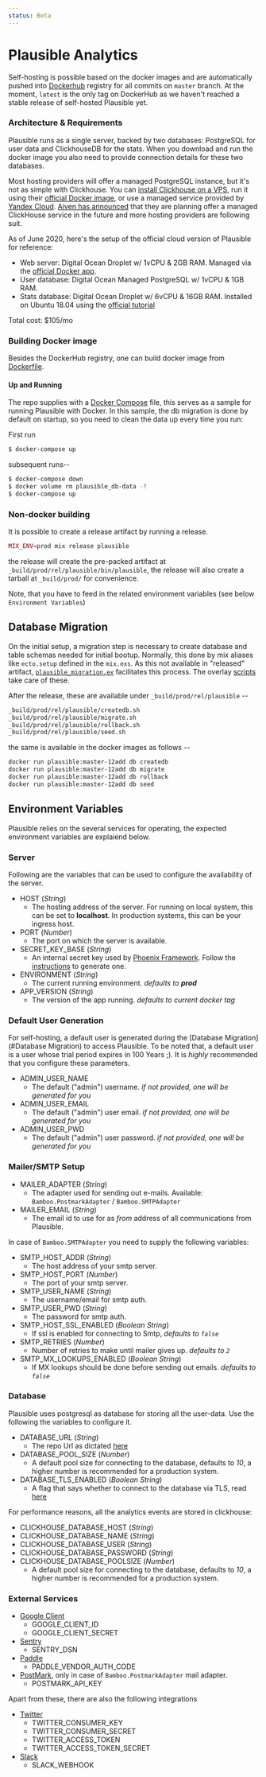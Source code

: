 ```yaml
---
status: Beta
---
```


# Plausible Analytics

Self-hosting is possible based on the docker images and are automatically pushed into [Dockerhub](https://hub.docker.com/r/plausible/analytics) registry for all commits on `master` branch. At the moment, `latest` is the only tag on DockerHub as we haven't reached a stable release of self-hosted Plausible yet.

### Architecture & Requirements

Plausible runs as a single server, backed by two databases: PostgreSQL for user data and ClickhouseDB for the stats. When you
download and run the docker image you also need to provide connection details for these two databases.

Most hosting providers will offer a managed PostgreSQL instance, but it's not as simple with Clickhouse.
You can [install Clickhouse on a VPS](https://www.digitalocean.com/community/tutorials/how-to-install-and-use-clickhouse-on-ubuntu-18-04),
run it using their [official Docker image](https://hub.docker.com/r/yandex/clickhouse-server/), or use a managed service provided by
[Yandex Cloud](https://cloud.yandex.com/services/managed-clickhousec). [Aiven has announced](https://landing.aiven.io/2020-upcoming-aiven-services-webinar) that they are planning offer a managed ClickHouse service in the future and more hosting providers are following suit.

As of June 2020, here's the setup of the official cloud version of Plausible for reference:
* Web server: Digital Ocean Droplet w/ 1vCPU & 2GB RAM. Managed via the [official Docker app](https://marketplace.digitalocean.com/apps/docke://marketplace.digitalocean.com/apps/docker).
* User database: Digital Ocean Managed PostgreSQL w/ 1vCPU & 1GB RAM.
* Stats database: Digital Ocean Droplet w/ 6vCPU & 16GB RAM. Installed on Ubuntu 18.04 using the [official tutorial](https://www.digitalocean.com/community/tutorials/how-to-install-and-use-clickhouse-on-ubuntu-18-04)

Total cost: $105/mo

### Building Docker image
Besides the DockerHub registry, one can build docker image from [Dockerfile](./Dockerfile).

#### Up and Running
The repo supplies with a [Docker Compose](./docker-compose.yml) file, this serves as a sample for running Plausible with Docker.
In this sample, the db migration is done by default on startup, so you need to clean the data up every time you run:

First run
```bash
$ docker-compose up
```

subsequent runs--
```bash
$ docker-compose down
$ docker volume rm plausible_db-data -f
$ docker-compose up
```

### Non-docker building
It is possible to create a release artifact by running a release.

```elixir
MIX_ENV=prod mix release plausible
```
the release will create the pre-packed artifact at `_build/prod/rel/plausible/bin/plausible`, the release will also create a tarball at `_build/prod/` for convenience.

Note, that you have to feed in the related environment variables (see below `Environment Variables`)

## Database Migration
On the initial setup, a migration step is necessary to create database and table schemas needed for initial bootup.
Normally, this done by mix aliases like `ecto.setup` defined in the `mix.exs`. As this not available in "released" artifact,  [`plausible_migration.ex`](./lib/plausible_migration.ex) facilitates this process.
The overlay [scripts](./rel/overlays) take care of these.

After the release, these are available under  `_build/prod/rel/plausible` --


```bash
_build/prod/rel/plausible/createdb.sh
_build/prod/rel/plausible/migrate.sh
_build/prod/rel/plausible/rollback.sh
_build/prod/rel/plausible/seed.sh
```

the same is available in the docker images as follows --

```bash
docker run plausible:master-12add db createdb
docker run plausible:master-12add db migrate
docker run plausible:master-12add db rollback
docker run plausible:master-12add db seed
```


## Environment Variables
Plausible relies on the several services for operating, the expected environment variables are explaiend below.

### Server
Following are the variables that can be used to configure the availability of the server.

- HOST (*String*)
    - The hosting address of the server. For running on local system, this can be set to **localhost**. In production systems, this can be your ingress host.
- PORT (*Number*)
    - The port on which the server is available.
- SECRET_KEY_BASE (*String*)
    - An internal secret key used by [Phoenix Framework](https://www.phoenixframework.org/). Follow the [instructions](https://hexdocs.pm/phoenix/Mix.Tasks.Phx.Gen.Secret.html#content) to generate one.
- ENVIRONMENT (*String*)
    - The current running environment. _defaults to **prod**_
- APP_VERSION (*String*)
    - The version of the app running. _defaults to current docker tag_

### Default User Generation
For self-hosting, a default user is generated during the [Database Migration](#Database Migration) to access Plausible. To be noted that, a default user is a user whose trial period expires in 100 Years ;).
It is *highly* recommended that you configure these parameters.

- ADMIN_USER_NAME
    - The default ("admin") username. _if not provided, one will be generated for you_
- ADMIN_USER_EMAIL
    - The default ("admin") user email. _if not provided, one will be generated for you_
- ADMIN_USER_PWD
    - The default ("admin") user password. _if not provided, one will be generated for you_

### Mailer/SMTP Setup

- MAILER_ADAPTER (*String*)
    - The adapter used for sending out e-mails. Available: `Bamboo.PostmarkAdapter` / `Bamboo.SMTPAdapter`
- MAILER_EMAIL (*String*)
    - The email id to use for as _from_ address of all communications from Plausible.

In case of `Bamboo.SMTPAdapter` you need to supply the following variables:

- SMTP_HOST_ADDR (*String*)
    - The host address of your smtp server.
- SMTP_HOST_PORT (*Number*)
    - The port of your smtp server.
- SMTP_USER_NAME (*String*)
    - The username/email for smtp auth.
- SMTP_USER_PWD (*String*)
    - The password for smtp auth.
- SMTP_HOST_SSL_ENABLED (*Boolean String*)
    - If ssl is enabled for connecting to Smtp, _defaults to `false`_
- SMTP_RETRIES (*Number*)
    - Number of retries to make until mailer gives up. _defaults to `2`_
- SMTP_MX_LOOKUPS_ENABLED (*Boolean String*)
    - If MX lookups should be done before sending out emails. _defaults to `false`_

### Database

Plausible uses postgresql as database for storing all the user-data. Use the following the variables to configure it.

- DATABASE_URL (*String*)
    - The repo Url as dictated [here](https://hexdocs.pm/ecto/Ecto.Repo.html#module-urls)
- DATABASE_POOL_SIZE (*Number*)
    -  A default pool size for connecting to the database, defaults to *10*, a higher number is recommended for a production system.
- DATABASE_TLS_ENABLED (*Boolean String*)
    - A flag that says whether to connect to the database via TLS, read [here](https://www.postgresql.org/docs/10/ssl-tcp.html)

For performance reasons, all the analytics events are stored in clickhouse:

- CLICKHOUSE_DATABASE_HOST (*String*)
- CLICKHOUSE_DATABASE_NAME (*String*)
- CLICKHOUSE_DATABASE_USER (*String*)
- CLICKHOUSE_DATABASE_PASSWORD (*String*)
- CLICKHOUSE_DATABASE_POOLSIZE (*Number*)
    - A default pool size for connecting to the database, defaults to *10*, a higher number is recommended for a production system.

### External Services

- [Google Client](https://developers.google.com/api-client-library)
    - GOOGLE_CLIENT_ID
    - GOOGLE_CLIENT_SECRET
- [Sentry](https://sentry.io/)
    - SENTRY_DSN
- [Paddle](https://paddle.com/)
    - PADDLE_VENDOR_AUTH_CODE
- [PostMark](https://postmarkapp.com/), only in case of `Bamboo.PostmarkAdapter` mail adapter.
    - POSTMARK_API_KEY

Apart from these, there are also the following integrations

- [Twitter](https://developer.twitter.com/en/docs)
    - TWITTER_CONSUMER_KEY
    - TWITTER_CONSUMER_SECRET
    - TWITTER_ACCESS_TOKEN
    - TWITTER_ACCESS_TOKEN_SECRET
- [Slack](https://api.slack.com/messaging/webhooks)
    - SLACK_WEBHOOK
